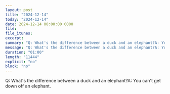 ```yaml
---
layout: post
title: "2024-12-14"
today: "2024-12-14"
date: 2024-12-14 00:00:00 0000
file:
file_itunes:
excerpt:
summary: "Q: What's the difference between a duck and an elephant?A: You can't get down off an elephant."
message: "Q: What's the difference between a duck and an elephant?A: You can't get down off an elephant."
duration: "01:00"
length: "11444"
explicit: "no"
block: "no"
---
```

Q: What's the difference between a duck and an elephant?A: You can't get down off an elephant.

